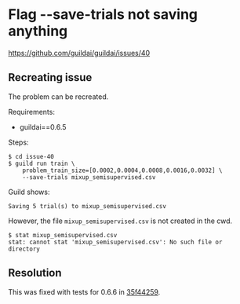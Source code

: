 # Flag --save-trials not saving anything

https://github.com/guildai/guildai/issues/40

## Recreating issue

The problem can be recreated.

Requirements:

- guildai==0.6.5

Steps:

    $ cd issue-40
    $ guild run train \
        problem_train_size=[0.0002,0.0004,0.0008,0.0016,0.0032] \
        --save-trials mixup_semisupervised.csv

Guild shows:

    Saving 5 trial(s) to mixup_semisupervised.csv

However, the file `mixup_semisupervised.csv` is not created in the cwd.

    $ stat mixup_semisupervised.csv
    stat: cannot stat 'mixup_semisupervised.csv': No such file or directory

## Resolution

This was fixed with tests for 0.6.6 in
[35f44259](https://github.com/guildai/guildai/commit/35f442594737f46787ace6dbf9c3e5068483aab2).
